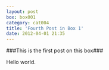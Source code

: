 ```yaml
---
layout: post
box: box001
category: cat004
title: 'Fourth Post in Box 1'
date: 2012-04-01 21:35
---
```

###This is the first post on this box###

Hello world.


